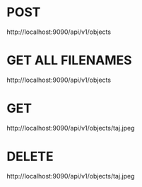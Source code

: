 # POST
http://localhost:9090/api/v1/objects

# GET ALL FILENAMES
http://localhost:9090/api/v1/objects

# GET
http://localhost:9090/api/v1/objects/taj.jpeg

# DELETE
http://localhost:9090/api/v1/objects/taj.jpeg